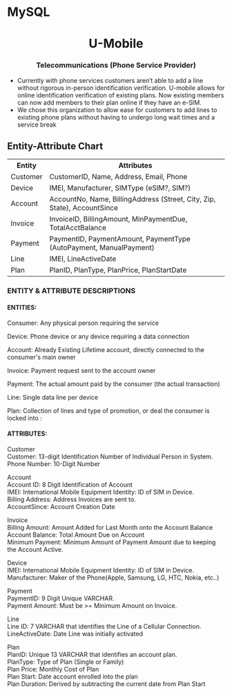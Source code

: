 # MySQL

<h1 align="center">U-Mobile </h1>
<h3 align="center">Telecommunications (Phone Service Provider)</h3>

- Currently with phone services customers aren’t able to add a line without rigorous in-person identification verification. U-mobile allows for online identification verification of existing plans. Now existing members can now add members to their plan online if they have an e-SIM. 
- We chose this organization to allow ease for customers to add lines to existing phone plans without having to undergo long wait times and a service break

<!DOCTYPE html>
<html>
<head>
</head>
<body>
    <h2>Entity-Attribute Chart</h2>
    <table>
        <tr>
            <th>Entity</th>
            <th>Attributes</th>
        </tr>
        <tr>
            <td>Customer</td>
            <td>CustomerID, Name, Address, Email, Phone</td>
        </tr>
        <tr>
            <td>Device</td>
            <td>IMEI, Manufacturer, SIMType (eSIM?, SIM?)</td>
        </tr>
        <tr>
            <td>Account</td>
            <td>AccountNo, Name, BillingAddress (Street, City, Zip, State), AccountSince</td>
        </tr>
        <tr>
            <td>Invoice</td>
            <td>InvoiceID, BillingAmount, MinPaymentDue, TotalAcctBalance</td>
        </tr>
        <tr>
            <td>Payment</td>
            <td>PaymentID, PaymentAmount, PaymentType (AutoPayment, ManualPayment)</td>
        </tr>
        <tr>
            <td>Line</td>
            <td>IMEI, LineActiveDate</td>
        </tr>
        <tr>
            <td>Plan</td>
            <td>PlanID, PlanType, PlanPrice, PlanStartDate</td>
        </tr>
    </table>
</body>
</html>

<h3 align="left">ENTITY & ATTRIBUTE DESCRIPTIONS</h3>
<h4 align="left">ENTITIES:
</h4>
<p align="left">Consumer: Any physical person requiring the service 

Device: Phone device or any device requiring a data connection

Account: Already Existing Lifetime account, directly connected to the consumer's main owner

Invoice: Payment request sent to the account owner 

Payment: The actual amount paid by the consumer (the actual transaction)

Line: Single data line per device

Plan: Collection of lines and type of promotion, or deal the consumer is locked into :
</p>
<h4 align="left">ATTRIBUTES:
</h4>
<p align="left">Customer<br> 
Customer: 13-digit Identification Number of Individual Person in System.<br> 
Phone Number: 10-Digit Number<br> 

Account<br>
Account ID: 8 Digit Identification of Account<br> 
IMEI: International Mobile Equipment Identity: ID of SIM in Device.<br> 
Billing Address: Address Invoices are sent to.<br> 
AccountSince: Account Creation Date<br> 

Invoice<br>
Billing Amount: Amount Added for Last Month onto the Account Balance<br> 
Account Balance: Total Amount Due on Account<br> 
Minimum Payment: Minimum Amount of Payment Amount due to keeping the Account Active.<br> 

Device<br>
IMEI: International Mobile Equipment Identity: ID of SIM in Device.<br> 
Manufacturer: Maker of the Phone(Apple, Samsung, LG, HTC, Nokia, etc..) <br> 

Payment<br>
PaymentID: 9 Digit Unique VARCHAR.<br> 
Payment Amount: Must be >= Minimum Amount on Invoice.<br> 

Line<br> 
Line ID: 7 VARCHAR that identifies the Line of a Cellular Connection.<br> 
LineActiveDate: Date Line was initially activated<br> 

Plan<br>
PlanID: Unique 13 VARCHAR that identifies an account plan.<br> 
PlanType: Type of Plan (Single or Family)<br> 
Plan Price: Monthly Cost of Plan<br> 
Plan Start: Date account enrolled into the plan<br> 
Plan Duration: Derived by subtracting the current date from Plan Start<br> 
</p>
